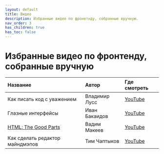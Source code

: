 ```yaml
---
layout: default
title: Видео
description: Избранные видео по фронетнду, собранные вручную.
nav_order: 3
has_children: true
has_toc: false
---
```


# Избранные видео по&nbsp;фронтенду, собранные вручную

| Название | Автор | Где смотреть |
|:---------|:------|:-----------|
| Как писать код с уважением | Владимир Лусс | [YouTube](https://www.youtube.com/watch?v=R4-uveKppV8) |
| Глазные интерфейсы | Иван Бакаидов | [YouTube]((https://www.youtube.com/watch?v=eLlULhNNthI&t=450s)) |
| [HTML: The Good Parts](html-the-good-parts) | Вадим Макеев | [YouTube](https://www.youtube.com/watch?v=eLlULhNNthI&t=5592s) |
| Как сделать редактор майндмэпов | Тим Чаптыков | [YouTube](https://www.youtube.com/watch?v=eLlULhNNthI&t=14706s) |